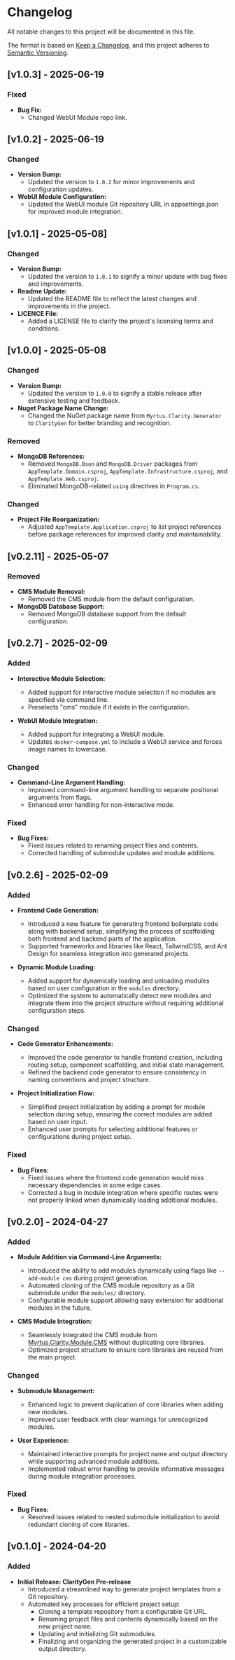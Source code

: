 # Changelog

All notable changes to this project will be documented in this file.

The format is based on [Keep a Changelog](https://keepachangelog.com/en/1.0.0/),
and this project adheres to [Semantic Versioning](https://semver.org/spec/v2.0.0.html).

## [v1.0.3] - 2025-06-19

### Fixed
- **Bug Fix:**
  - Changed WebUI Module repo link.

## [v1.0.2] - 2025-06-19

### Changed
- **Version Bump:**
  - Updated the version to `1.0.2` for minor improvements and configuration updates.
- **WebUI Module Configuration:**
  - Updated the WebUI module Git repository URL in appsettings.json for improved module integration.

## [v1.0.1] - 2025-05-08]

### Changed
- **Version Bump:**
  - Updated the version to `1.0.1` to signify a minor update with bug fixes and improvements.
- **Readme Update:**
  - Updated the README file to reflect the latest changes and improvements in the project.
- **LICENCE File:**
  - Added a LICENSE file to clarify the project's licensing terms and conditions.

## [v1.0.0] - 2025-05-08

### Changed
- **Version Bump:**
  - Updated the version to `1.0.0` to signify a stable release after extensive testing and feedback.
- **Nuget Package Name Change:**
  - Changed the NuGet package name from `Myrtus.Clarity.Generator` to `ClarityGen` for better branding and recognition.

### Removed
- **MongoDB References:**
  - Removed `MongoDB.Bson` and `MongoDB.Driver` packages from `AppTemplate.Domain.csproj`, `AppTemplate.Infrastructure.csproj`, and `AppTemplate.Web.csproj`.
  - Eliminated MongoDB-related `using` directives in `Program.cs`.

### Changed
- **Project File Reorganization:**
  - Adjusted `AppTemplate.Application.csproj` to list project references before package references for improved clarity and maintainability.

## [v0.2.11] - 2025-05-07

### Removed
- **CMS Module Removal:**
  - Removed the CMS module from the default configuration.
- **MongoDB Database Support:**
  - Removed MongoDB database support from the default configuration.

## [v0.2.7] - 2025-02-09

### Added
- **Interactive Module Selection:**
  - Added support for interactive module selection if no modules are specified via command line.
  - Preselects "cms" module if it exists in the configuration.

- **WebUI Module Integration:**
  - Added support for integrating a WebUI module.
  - Updates `docker-compose.yml` to include a WebUI service and forces image names to lowercase.

### Changed
- **Command-Line Argument Handling:**
  - Improved command-line argument handling to separate positional arguments from flags.
  - Enhanced error handling for non-interactive mode.

### Fixed
- **Bug Fixes:**
  - Fixed issues related to renaming project files and contents.
  - Corrected handling of submodule updates and module additions.

## [v0.2.6] - 2025-02-09

### Added
- **Frontend Code Generation:**
  - Introduced a new feature for generating frontend boilerplate code along with backend setup, simplifying the process of scaffolding both frontend and backend parts of the application.
  - Supported frameworks and libraries like React, TailwindCSS, and Ant Design for seamless integration into generated projects.

- **Dynamic Module Loading:**
  - Added support for dynamically loading and unloading modules based on user configuration in the `modules` directory.
  - Optimized the system to automatically detect new modules and integrate them into the project structure without requiring additional configuration steps.

### Changed
- **Code Generator Enhancements:**
  - Improved the code generator to handle frontend creation, including routing setup, component scaffolding, and initial state management.
  - Refined the backend code generator to ensure consistency in naming conventions and project structure.

- **Project Initialization Flow:**
  - Simplified project initialization by adding a prompt for module selection during setup, ensuring the correct modules are added based on user input.
  - Enhanced user prompts for selecting additional features or configurations during project setup.

### Fixed
- **Bug Fixes:**
  - Fixed issues where the frontend code generation would miss necessary dependencies in some edge cases.
  - Corrected a bug in module integration where specific routes were not properly linked when dynamically loading additional modules.

## [v0.2.0] - 2024-04-27

### Added
- **Module Addition via Command-Line Arguments:**
  - Introduced the ability to add modules dynamically using flags like `--add-module cms` during project generation.
  - Automated cloning of the CMS module repository as a Git submodule under the `modules/` directory.
  - Configurable module support allowing easy extension for additional modules in the future.

- **CMS Module Integration:**
  - Seamlessly integrated the CMS module from [Myrtus.Clarity.Module.CMS](https://github.com/sercanio/Myrtus.Clarity.Module.CMS.git) without duplicating core libraries.
  - Optimized project structure to ensure core libraries are reused from the main project.

### Changed
- **Submodule Management:**
  - Enhanced logic to prevent duplication of core libraries when adding new modules.
  - Improved user feedback with clear warnings for unrecognized modules.

- **User Experience:**
  - Maintained interactive prompts for project name and output directory while supporting advanced module additions.
  - Implemented robust error handling to provide informative messages during module integration processes.

### Fixed
- **Bug Fixes:**
  - Resolved issues related to nested submodule initialization to avoid redundant cloning of core libraries.

## [v0.1.0] - 2024-04-20

### Added
- **Initial Release: ClarityGen Pre-release**
  - Introduced a streamlined way to generate project templates from a Git repository.
  - Automated key processes for efficient project setup:
    - Cloning a template repository from a configurable Git URL.
    - Renaming project files and contents dynamically based on the new project name.
    - Updating and initializing Git submodules.
    - Finalizing and organizing the generated project in a customizable output directory.
